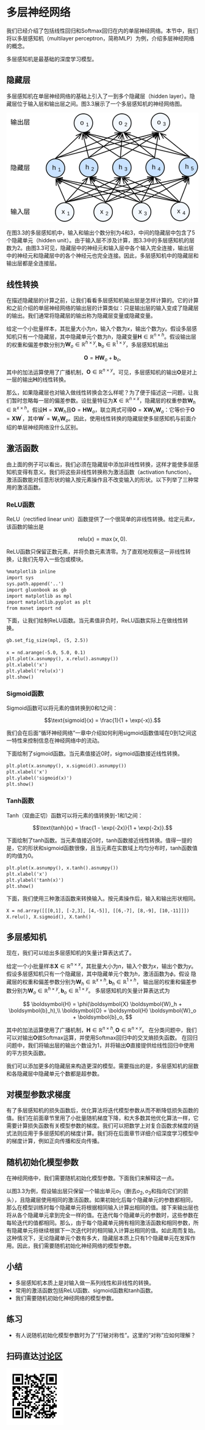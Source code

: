 # 多层神经网络

我们已经介绍了包括线性回归和Softmax回归在内的单层神经网络。本节中，我们将以多层感知机（multilayer perceptron，简称MLP）为例，介绍多层神经网络的概念。

多层感知机是最基础的深度学习模型。


## 隐藏层

多层感知机在单层神经网络的基础上引入了一到多个隐藏层（hidden layer）。隐藏层位于输入层和输出层之间。图3.3展示了一个多层感知机的神经网络图。

![带有隐藏层的多层感知机。它含有一个隐藏层，该层中有5个隐藏单元](../img/mlp.svg)

在图3.3的多层感知机中，输入和输出个数分别为4和3，中间的隐藏层中包含了5个隐藏单元（hidden unit）。由于输入层不涉及计算，图3.3中的多层感知机的层数为2。由图3.3可见，隐藏层中的神经元和输入层中各个输入完全连接，输出层中的神经元和隐藏层中的各个神经元也完全连接。因此，多层感知机中的隐藏层和输出层都是全连接层。


## 线性转换

在描述隐藏层的计算之前，让我们看看多层感知机输出层是怎样计算的。它的计算和之前介绍的单层神经网络的输出层的计算类似：只是输出层的输入变成了隐藏层的输出。我们通常将隐藏层的输出称为隐藏层变量或隐藏变量。

给定一个小批量样本，其批量大小为$n$，输入个数为$x$，输出个数为$y$。假设多层感知机只有一个隐藏层，其中隐藏单元个数为$h$，隐藏变量$\boldsymbol{H} \in \mathbb{R}^{n \times h}$。假设输出层的权重和偏差参数分别为$\boldsymbol{W}_o \in \mathbb{R}^{h \times y}, \boldsymbol{b}_o \in \mathbb{R}^{1 \times y}$，多层感知机输出

$$
\boldsymbol{O} = \boldsymbol{H} \boldsymbol{W}_o + \boldsymbol{b}_o,
$$

其中的加法运算使用了广播机制，$\boldsymbol{O}  \in \mathbb{R}^{n \times y}$。可见，多层感知机的输出$\boldsymbol{O}$是对上一层的输出$\boldsymbol{H}$的线性转换。


那么，如果隐藏层也对输入做线性转换会怎么样呢？为了便于描述这一问题，让我们暂时忽略每一层的偏差参数。设批量特征为$\boldsymbol{X} \in \mathbb{R}^{n \times x}$，隐藏层的权重参数$\boldsymbol{W}_h \in \mathbb{R}^{x \times h}$。假设$\boldsymbol{H} = \boldsymbol{X} \boldsymbol{W}_h$且$\boldsymbol{O} = \boldsymbol{H} \boldsymbol{W}_o$，联立两式可得$\boldsymbol{O} = \boldsymbol{X} \boldsymbol{W}_h \boldsymbol{W}_o$：它等价于$\boldsymbol{O} = \boldsymbol{X} \boldsymbol{W}^\prime$，其中$\boldsymbol{W}^\prime = \boldsymbol{W}_h \boldsymbol{W}_o$。因此，使用线性转换的隐藏层使多层感知机与前面介绍的单层神经网络没什么区别。

## 激活函数

由上面的例子可以看出，我们必须在隐藏层中添加非线性转换，这样才能使多层感知机变得有意义。我们将这些非线性转换称为激活函数（activation function）。激活函数能对任意形状的输入按元素操作且不改变输入的形状。以下列举了三种常用的激活函数。

### ReLU函数

ReLU（rectified linear unit）函数提供了一个很简单的非线性转换。给定元素$x$，该函数的输出是

$$\text{relu}(x) = \max(x, 0).$$

ReLU函数只保留正数元素，并将负数元素清零。为了直观地观察这一非线性转换，让我们先导入一些包或模块。

```{.python .input}
%matplotlib inline
import sys
sys.path.append('..')
import gluonbook as gb
import matplotlib as mpl
import matplotlib.pyplot as plt
from mxnet import nd
```

下面，让我们绘制ReLU函数。当元素值非负时，ReLU函数实际上在做线性转换。

```{.python .input}
gb.set_fig_size(mpl, (5, 2.5))

x = nd.arange(-5.0, 5.0, 0.1)
plt.plot(x.asnumpy(), x.relu().asnumpy())
plt.xlabel('x')
plt.ylabel('relu(x)')
plt.show()
```

### Sigmoid函数

Sigmoid函数可以将元素的值转换到0和1之间：

$$\text{sigmoid}(x) = \frac{1}{1 + \exp(-x)}.$$

我们会在后面“循环神经网络”一章中介绍如何利用sigmoid函数值域在0到1之间这一特性来控制信息在神经网络中的流动。

下面绘制了sigmoid函数。当元素值接近0时，sigmoid函数接近线性转换。

```{.python .input}
plt.plot(x.asnumpy(), x.sigmoid().asnumpy())
plt.xlabel('x')
plt.ylabel('sigmoid(x)')
plt.show()
```

### Tanh函数

Tanh（双曲正切）函数可以将元素的值转换到-1和1之间：

$$\text{tanh}(x) = \frac{1 - \exp(-2x)}{1 + \exp(-2x)}.$$

下面绘制了tanh函数。当元素值接近0时，tanh函数接近线性转换。值得一提的是，它的形状和sigmoid函数很像，且当元素在实数域上均匀分布时，tanh函数值的均值为0。

```{.python .input}
plt.plot(x.asnumpy(), x.tanh().asnumpy())
plt.xlabel('x')
plt.ylabel('tanh(x)')
plt.show()
```

下面，我们使用三种激活函数来转换输入。按元素操作后，输入和输出形状相同。

```{.python .input}
X = nd.array([[[0,1], [-2,3], [4,-5]], [[6,-7], [8,-9], [10,-11]]])
X.relu(), X.sigmoid(), X.tanh()
```

## 多层感知机

现在，我们可以给出多层感知机的矢量计算表达式了。

给定一个小批量样本$\boldsymbol{X} \in \mathbb{R}^{n \times x}$，其批量大小为$n$，输入个数为$x$，输出个数为$y$。
假设多层感知机只有一个隐藏层，其中隐藏单元个数为$h$，激活函数为$\phi$。假设
隐藏层的权重和偏差参数分别为$\boldsymbol{W}_h \in \mathbb{R}^{x \times h}, \boldsymbol{b}_h \in \mathbb{R}^{1 \times h}$，
输出层的权重和偏差参数分别为$\boldsymbol{W}_o \in \mathbb{R}^{h \times y}, \boldsymbol{b}_o \in \mathbb{R}^{1 \times y}$。
多层感知机的矢量计算表达式为

$$
\boldsymbol{H} = \phi(\boldsymbol{X} \boldsymbol{W}_h + \boldsymbol{b}_h),\\
\boldsymbol{O} = \boldsymbol{H} \boldsymbol{W}_o + \boldsymbol{b}_o,
$$

其中的加法运算使用了广播机制，$\boldsymbol{H} \in \mathbb{R}^{n \times h}, \boldsymbol{O}  \in \mathbb{R}^{n \times y}$。
在分类问题中，我们可以对输出$\boldsymbol{O}$做Softmax运算，并使用Softmax回归中的交叉熵损失函数。
在回归问题中，我们将输出层的输出个数设为1，并将输出$\boldsymbol{O}$直接提供给线性回归中使用的平方损失函数。

我们可以添加更多的隐藏层来构造更深的模型。需要指出的是，多层感知机的层数和各隐藏层中隐藏单元个数都是超参数。


## 对模型参数求梯度

有了多层感知机的损失函数后，优化算法将迭代模型参数从而不断降低损失函数的值。我们在前面章节里用了小批量随机梯度下降，和大多数其他优化算法一样，它需要计算损失函数有关模型参数的梯度。我们可以把数学上对复合函数求梯度的链式法则应用于多层感知机的梯度计算。我们将在后面章节详细介绍深度学习模型中的梯度计算，例如正向传播和反向传播。


## 随机初始化模型参数

在神经网络中，我们需要随机初始化模型参数。下面我们来解释这一点。

以图3.3为例，假设输出层只保留一个输出单元$o_1$（删去$o_2, o_3$和指向它们的箭头），且隐藏层使用相同的激活函数。如果初始化后每个隐藏单元的参数都相同，那么在模型训练时每个隐藏单元将根据相同输入计算出相同的值。接下来输出层也将从各个隐藏单元拿到完全一样的值。在迭代每个隐藏单元的参数时，这些参数在每轮迭代的值都相同。那么，由于每个隐藏单元拥有相同激活函数和相同参数，所有隐藏单元将继续根据下一次迭代时的相同输入计算出相同的值。如此周而复始。这种情况下，无论隐藏单元个数有多大，隐藏层本质上只有1个隐藏单元在发挥作用。因此，我们需要随机初始化神经网络的模型参数。


## 小结

* 多层感知机本质上是对输入做一系列线性和非线性的转换。
* 常用的激活函数包括ReLU函数、sigmoid函数和tanh函数。
* 我们需要随机初始化神经网络的模型参数。


## 练习

* 有人说随机初始化模型参数时为了“打破对称性”。这里的“对称”应如何理解？

## 扫码直达[讨论区](https://discuss.gluon.ai/t/topic/6447)

![](../img/qr_multi-layer.svg)
